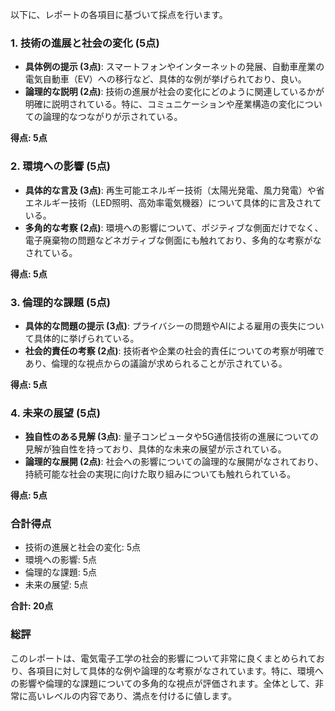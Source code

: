 以下に、レポートの各項目に基づいて採点を行います。

### 1. 技術の進展と社会の変化 (5点)
- **具体例の提示 (3点)**: スマートフォンやインターネットの発展、自動車産業の電気自動車（EV）への移行など、具体的な例が挙げられており、良い。
- **論理的な説明 (2点)**: 技術の進展が社会の変化にどのように関連しているかが明確に説明されている。特に、コミュニケーションや産業構造の変化についての論理的なつながりが示されている。

**得点: 5点**

### 2. 環境への影響 (5点)
- **具体的な言及 (3点)**: 再生可能エネルギー技術（太陽光発電、風力発電）や省エネルギー技術（LED照明、高効率電気機器）について具体的に言及されている。
- **多角的な考察 (2点)**: 環境への影響について、ポジティブな側面だけでなく、電子廃棄物の問題などネガティブな側面にも触れており、多角的な考察がなされている。

**得点: 5点**

### 3. 倫理的な課題 (5点)
- **具体的な問題の提示 (3点)**: プライバシーの問題やAIによる雇用の喪失について具体的に挙げられている。
- **社会的責任の考察 (2点)**: 技術者や企業の社会的責任についての考察が明確であり、倫理的な視点からの議論が求められることが示されている。

**得点: 5点**

### 4. 未来の展望 (5点)
- **独自性のある見解 (3点)**: 量子コンピュータや5G通信技術の進展についての見解が独自性を持っており、具体的な未来の展望が示されている。
- **論理的な展開 (2点)**: 社会への影響についての論理的な展開がなされており、持続可能な社会の実現に向けた取り組みについても触れられている。

**得点: 5点**

### 合計得点
- 技術の進展と社会の変化: 5点
- 環境への影響: 5点
- 倫理的な課題: 5点
- 未来の展望: 5点

**合計: 20点**

### 総評
このレポートは、電気電子工学の社会的影響について非常に良くまとめられており、各項目に対して具体的な例や論理的な考察がなされています。特に、環境への影響や倫理的な課題についての多角的な視点が評価されます。全体として、非常に高いレベルの内容であり、満点を付けるに値します。